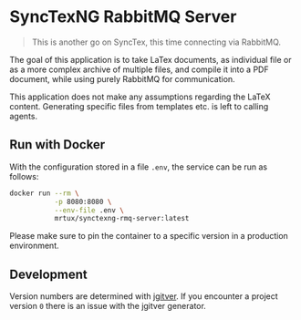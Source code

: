 # SyncTexNG RabbitMQ Server

> This is another go on SyncTex, this time connecting via RabbitMQ.

The goal of this application is to take LaTex documents, as individual 
file or as a more complex archive of multiple files, and compile it 
into a PDF document, while using purely RabbitMQ for communication.

This application does not make any assumptions regarding the LaTeX content.
Generating specific files from templates etc. is left to calling agents.

## Run with Docker

With the configuration stored in a file `.env`, the service can be run as follows:

```bash
docker run --rm \
           -p 8080:8080 \
           --env-file .env \
           mrtux/synctexng-rmq-server:latest
```

Please make sure to pin the container to a specific version in a production environment.

## Development

Version numbers are determined with [jgitver](https://jgitver.github.io/).
If you encounter a project version `0` there is an issue with the jgitver generator.
